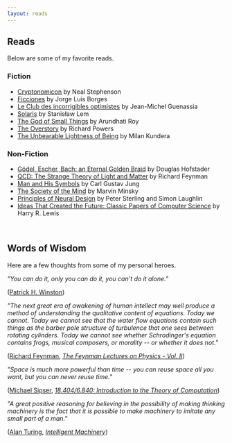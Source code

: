 ```yaml
---
layout: reads
---
```


## Reads

Below are some of my favorite reads.

### Fiction
* <a href="https://www.goodreads.com/book/show/816.Cryptonomicon">Cryptonomicon</a> by Neal Stephenson
* <a href="https://www.goodreads.com/book/show/426504.Ficciones">Ficciones</a> by Jorge Luis Borges
* <a href="https://www.goodreads.com/book/show/6814059-le-club-des-incorrigibles-optimistes">Le Club des incorrigibles optimistes</a> by Jean-Michel Guenassia
* <a href="https://www.goodreads.com/book/show/95558.Solaris">Solaris</a> by Stanisław Lem
* <a href="https://www.goodreads.com/book/show/9777.The_God_of_Small_Things?ac=1&from_search=true&qid=0CEWJTkGm3&rank=1">The God of Small Things</a> by Arundhati Roy
* <a href="https://www.goodreads.com/book/show/40180098-the-overstory">The Overstory</a> by Richard Powers
*  <a href="https://www.goodreads.com/book/show/9717.The_Unbearable_Lightness_of_Being">The Unbearable Lightness of Being</a> by Milan Kundera

### Non-Fiction
* <a href="https://www.goodreads.com/book/show/24113.G_del_Escher_Bach">Gödel, Escher, Bach: an Eternal Golden Braid</a> by Douglas Hofstader
* <a href="https://www.goodreads.com/book/show/5552.QED?from_search=true&from_srp=true&qid=9cYysFaZM4&rank=10">QCD: The Strange Theory of Light and Matter</a> by Richard Feynman
* <a href="https://goodreads.com/book/show/123632.Man_and_His_Symbols">Man and His Symbols</a> by Carl Gustav Jung
* <a href="https://www.goodreads.com/book/show/326790.The_Society_of_Mind">The Society of the Mind</a> by Marvin Minsky
* <a href="https://www.goodreads.com/book/show/23582015-principles-of-neural-design">Principles of Neural Design</a> by Peter Sterling and Simon Laughlin
* <a href="https://mitpress.mit.edu/books/ideas-created-future">Ideas That Created the Future: Classic Papers of Computer Science</a> by Harry R. Lewis

<br>

## Words of Wisdom

Here are a few thoughts from some of my personal heroes.
<br>
<p class="quote">
<i> "You can do it, only you can do it, you can't do it alone." 
</i>
</p>
<p class="tab"> (<a href="https://people.csail.mit.edu/phw/">Patrick H. Winston</a>)

<p class="quote">
<i>"The next great era of awakening of human intellect may well produce a method of understanding the qualitative content of equations. Today we cannot. Today we cannot see that the water flow equations contain such things as the barber pole structure of turbulence that one sees between rotating cylinders. Today we cannot see whether Schrodinger's equation contains frogs, musical composers, or morality -- or whether it does not."</i> 
</p>
<p class="tab"> (<a href="https://en.wikipedia.org/wiki/Richard_Feynman"><e>Richard Feynman</e></a>, <a href="https://www.google.com/books/edition/The_Feynman_Lectures_on_Physics_Vol_II/CL6DBQAAQBAJ?hl=en&gbpv=0"><i>The Feynman Lectures on Physics - Vol. II</i></a>)

<p class="quote">
<i> "Space is much more powerful than time -- you can reuse space all you want, but you can never reuse time." </i>
</p>
<p class="tab">
(<a href="http://www-math.mit.edu/~sipser/">Michael Sipser</a>, <a href="https://math.mit.edu/~sipser/18404/"><i>18.404/6.840: Introduction to the Theory of Computation</i></a>)
</p>

<p class="quote">
<i> "A great positive reasoning for believing in the possibility of making thinking machinery is the fact that it is possible to make machinery to imitate any small part of a man." </i>
</p>
<p class="tab">
(<a href="https://en.wikipedia.org/wiki/Alan_Turing">Alan Turing</a>, <a href="https://hashingit.com/elements/research-resources/1948-intelligent-machinery.pdf"><i>Intelligent Machinery</i></a>)
</p>